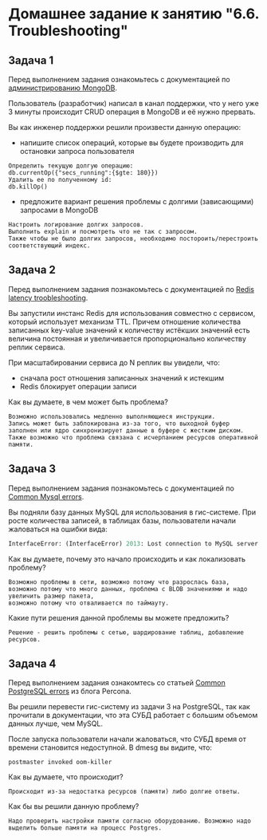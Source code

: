 # Домашнее задание к занятию "6.6. Troubleshooting"

## Задача 1

Перед выполнением задания ознакомьтесь с документацией по [администрированию MongoDB](https://docs.mongodb.com/manual/administration/).

Пользователь (разработчик) написал в канал поддержки, что у него уже 3 минуты происходит CRUD операция в MongoDB и её 
нужно прервать. 

Вы как инженер поддержки решили произвести данную операцию:
- напишите список операций, которые вы будете производить для остановки запроса пользователя
```
Определить текущую долгую операцию:
db.currentOp({"secs_running":{$gte: 180}})
Удалить ее по полученному id:
db.killOp()
```

- предложите вариант решения проблемы с долгими (зависающими) запросами в MongoDB
```
Настроить логирование долгих запросов.
Выполнить explain и посмотреть что не так с запросом.
Также чтобы не было долгих запросов, необходимо постороить/перестроить соответствующий индекс.
```

## Задача 2

Перед выполнением задания познакомьтесь с документацией по [Redis latency troobleshooting](https://redis.io/topics/latency).

Вы запустили инстанс Redis для использования совместно с сервисом, который использует механизм TTL. 
Причем отношение количества записанных key-value значений к количеству истёкших значений есть величина постоянная и
увеличивается пропорционально количеству реплик сервиса. 

При масштабировании сервиса до N реплик вы увидели, что:
- сначала рост отношения записанных значений к истекшим
- Redis блокирует операции записи

Как вы думаете, в чем может быть проблема?
```
Возможно использовались медленно выполняющиеся инструкции.
Запись может быть заблокирована из-за того, что выходной буфер заполнен или ядро синхронизирует данные в буфере с жестким диском.
Также возможно что проблема связана с исчерпанием ресурсов оперативной памяти.
```
 
## Задача 3

Перед выполнением задания познакомьтесь с документацией по [Common Mysql errors](https://dev.mysql.com/doc/refman/8.0/en/common-errors.html).

Вы подняли базу данных MySQL для использования в гис-системе. При росте количества записей, в таблицах базы,
пользователи начали жаловаться на ошибки вида:
```python
InterfaceError: (InterfaceError) 2013: Lost connection to MySQL server during query u'SELECT..... '
```

Как вы думаете, почему это начало происходить и как локализовать проблему?
```
Возможно проблемы в сети, возможно потому что разрослась база, возможно потому что много данных, проблема с BLOB значениями и надо увеличить размер пакета,
возможно потому что отваливается по таймауту.
```

Какие пути решения данной проблемы вы можете предложить?
```
Решение - решить проблемы с сетью, шардирование таблиц, добавление ресурсов.
```

## Задача 4

Перед выполнением задания ознакомтесь со статьей [Common PostgreSQL errors](https://www.percona.com/blog/2020/06/05/10-common-postgresql-errors/) из блога Percona.

Вы решили перевести гис-систему из задачи 3 на PostgreSQL, так как прочитали в документации, что эта СУБД работает с 
большим объемом данных лучше, чем MySQL.

После запуска пользователи начали жаловаться, что СУБД время от времени становится недоступной. В dmesg вы видите, что:

`postmaster invoked oom-killer`

Как вы думаете, что происходит?
```
Происходит из-за недостатка ресурсов (памяти) либо долгие ответы.
```
Как бы вы решили данную проблему?
```
Надо проверить настройки памяти согласно оборудованию. Возможно надо выделить больше памяти на процесс Postgres.
```
